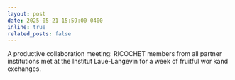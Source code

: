 ```yaml
---
layout: post
date: 2025-05-21 15:59:00-0400
inline: true
related_posts: false
---
```


A productive collaboration meeting: RICOCHET members from all partner institutions met at the Institut Laue-Langevin for a week of fruitful wor kand 
exchanges. 